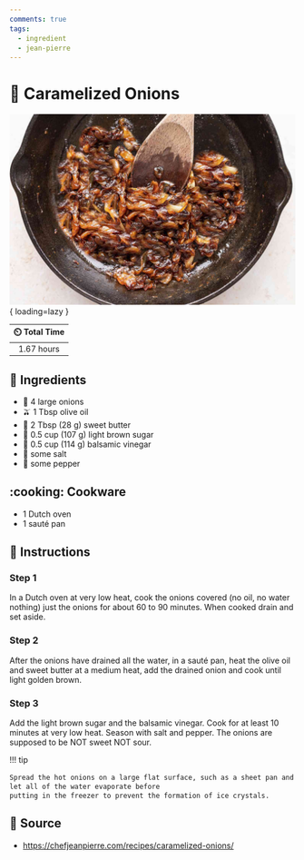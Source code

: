 ```yaml
---
comments: true
tags:
  - ingredient
  - jean-pierre
---
```

# :onion: Caramelized Onions

![Caramelized Onions](../assets/images/caramelized-onions.jpg){ loading=lazy }

| :timer_clock: Total Time |
|:-----------------------: |
| 1.67 hours |

## :salt: Ingredients

- :onion: 4 large onions
- :olive: 1 Tbsp olive oil
- :butter: 2 Tbsp (28 g) sweet butter
- :maple_leaf: 0.5 cup (107 g) light brown sugar
- :sake: 0.5 cup (114 g) balsamic vinegar
- :salt: some salt
- :salt: some pepper

## :cooking: Cookware

- 1 Dutch oven
- 1 sauté pan

## :pencil: Instructions

### Step 1

In a Dutch oven at very low heat, cook the onions covered (no oil, no water nothing) just the onions for about 60 to 90
minutes. When cooked drain and set aside.

### Step 2

After the onions have drained all the water, in a sauté pan, heat the olive oil and sweet butter at a medium heat, add
the drained onion and cook until light golden brown.

### Step 3

Add the light brown sugar and the balsamic vinegar. Cook for at least 10 minutes at very low heat. Season with salt and
pepper. The onions are supposed to be NOT sweet NOT sour.

!!! tip

    Spread the hot onions on a large flat surface, such as a sheet pan and let all of the water evaporate before
    putting in the freezer to prevent the formation of ice crystals.

## :link: Source

- <https://chefjeanpierre.com/recipes/caramelized-onions/>
